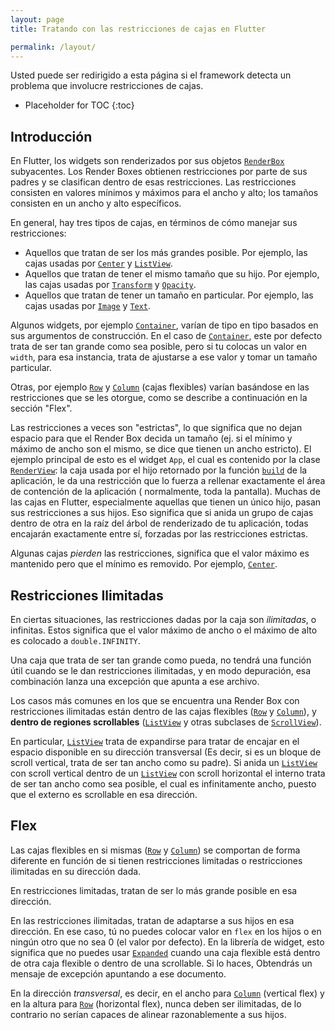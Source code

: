 ```yaml
---
layout: page
title: Tratando con las restricciones de cajas en Flutter

permalink: /layout/
---
```


Usted puede ser redirigido a esta página si el framework detecta un problema que involucre restricciones de cajas.


* Placeholder for TOC
{:toc}

## Introducción

En Flutter, los widgets son renderizados por sus objetos [`RenderBox`](https://docs.flutter.io/flutter/rendering/RenderBox-class.html) subyacentes. Los Render Boxes obtienen restricciones por parte de sus padres y se clasifican dentro de esas restricciones. 
Las restricciones consisten en valores mínimos y máximos para el ancho y alto; los tamaños consisten en un ancho y alto específicos.

En general, hay tres tipos de cajas, en términos de cómo manejar
sus restricciones:

- Aquellos que tratan de ser los más grandes posible.
  Por ejemplo, las cajas usadas por [`Center`](https://docs.flutter.io/flutter/widgets/Center-class.html) y [`ListView`](https://docs.flutter.io/flutter/widgets/ListView-class.html).
- Aquellos que tratan de tener el mismo tamaño que su hijo.
  Por ejemplo, las cajas usadas por [`Transform`](https://docs.flutter.io/flutter/widgets/Transform-class.html) y [`Opacity`](https://docs.flutter.io/flutter/widgets/Opacity-class.html).
- Aquellos que tratan de tener un tamaño en particular.
  Por ejemplo, las cajas usadas por [`Image`](https://docs.flutter.io/flutter/dart-ui/Image-class.html) y [`Text`](https://docs.flutter.io/flutter/widgets/Text-class.html).

Algunos widgets, por ejemplo [`Container`](https://docs.flutter.io/flutter/widgets/Container-class.html), varían de tipo en tipo basados en sus argumentos de construcción. En el caso de [`Container`](https://docs.flutter.io/flutter/widgets/Container-class.html), este por defecto trata de ser tan grande como sea posible, pero si tu colocas un valor en `width`, para esa instancia, trata de ajustarse a ese valor y tomar un tamaño particular.

Otras, por ejemplo [`Row`](https://docs.flutter.io/flutter/widgets/Row-class.html) y [`Column`](https://docs.flutter.io/flutter/widgets/Column-class.html) (cajas flexibles) varían basándose en las restricciones que se les otorgue, como se describe a continuación en la sección "Flex".

Las restricciones a veces son "estrictas", lo que significa que no dejan espacio para que el Render Box decida un tamaño
(ej. si el mínimo y máximo  de ancho son el mismo, se dice que tienen un ancho estricto). El ejemplo principal de esto es el widget `App`, el cual es contenido por la clase
[`RenderView`](https://docs.flutter.io/flutter/rendering/RenderView-class.html): 
la caja usada por el hijo retornado por la función [`build`](https://docs.flutter.io/flutter/widgets/State/build.html) 
de la aplicación, le da una restricción que lo fuerza a rellenar exactamente 
el área de contención de la aplicación ( normalmente, toda la pantalla). 
Muchas de las cajas en Flutter, especialmente aquellas que tienen un único hijo, 
pasan sus restricciones a sus hijos. Eso significa que si anida un grupo 
de cajas dentro de otra en la raíz del árbol de renderizado de tu aplicación, 
todas encajarán exactamente entre sí, forzadas por las restricciones estrictas.

Algunas cajas _pierden_ las restricciones, significa que el valor máximo es mantenido pero que el mínimo es removido. Por ejemplo, 
[`Center`](https://docs.flutter.io/flutter/widgets/Center-class.html).

Restricciones Ilimitadas
------------------------

En ciertas situaciones, las restricciones dadas por la caja son _ilimitadas_, o infinitas. Estos significa que el valor máximo de ancho o el máximo de alto es colocado a `double.INFINITY`.


Una caja que trata de ser tan grande como pueda, no tendrá una función útil cuando se le dan restricciones ilimitadas, y en modo depuración, esa combinación lanza una excepción que apunta a ese archivo.

Los casos más comunes en los que se encuentra una Render Box con restricciones ilimitadas están dentro de las cajas flexibles ([`Row`](https://docs.flutter.io/flutter/widgets/Row-class.html)
y [`Column`](https://docs.flutter.io/flutter/widgets/Column-class.html)), 
y **dentro de regiones scrollables** 
([`ListView`](https://docs.flutter.io/flutter/widgets/ListView-class.html) 
y otras subclases de [`ScrollView`](https://docs.flutter.io/flutter/widgets/ScrollView-class.html)).

En particular, [`ListView`](https://docs.flutter.io/flutter/widgets/ListView-class.html)
trata de expandirse para tratar de encajar en el espacio disponible en su dirección transversal (Es decir, si es un bloque de scroll vertical, trata de ser tan ancho como su padre). Si anida un
[`ListView`](https://docs.flutter.io/flutter/widgets/ListView-class.html) con scroll vertical dentro de un [`ListView`](https://docs.flutter.io/flutter/widgets/ListView-class.html) con scroll horizontal el interno trata de ser tan ancho como sea posible, el cual es infinitamente ancho, puesto que el externo es scrollable en esa dirección.

Flex
---------

Las cajas flexibles en si mismas ([`Row`](https://docs.flutter.io/flutter/widgets/Row-class.html) 
y [`Column`](https://docs.flutter.io/flutter/widgets/Column-class.html)) se comportan de forma diferente en función de si tienen restricciones limitadas o restricciones ilimitadas en su dirección dada.

En restricciones limitadas, tratan de ser lo más grande posible en esa dirección.

En las restricciones ilimitadas, tratan de adaptarse a sus hijos en esa dirección. En ese caso, tú no puedes colocar valor en `flex` en los hijos o en ningún otro que no sea 0 (el valor por defecto). En la librería de widget, esto significa que no puedes usar [`Expanded`](https://docs.flutter.io/flutter/widgets/Expanded-class.html)
cuando una caja flexible está dentro de otra caja flexible o dentro de una scrollable. Si lo haces, Obtendrás un mensaje de excepción apuntando a ese documento.

En la dirección _transversal_, es decir, en el ancho para [`Column`](https://docs.flutter.io/flutter/widgets/Column-class.html) (vertical flex) y en la altura para [`Row`](https://docs.flutter.io/flutter/widgets/Row-class.html) (horizontal flex), nunca deben ser ilimitadas, de lo contrario no serían capaces de alinear razonablemente a sus hijos.
